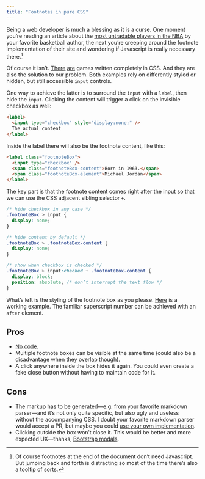 ```yaml
---
title: "Footnotes in pure CSS"
---
```


Being a web developer is much a blessing as it is a curse. One moment you’re reading an article about the [most untradable players in the NBA](http://grantland.com/features/2015-nba-trade-value-part-3-the-final-countdown/) by your favorite basketball author, the next you’re creeping around the footnote implementation of their site and wondering if Javascript is really necessary there.[^1]

Of course it isn’t. [There](http://cssdeck.com/labs/css-panic-game) [are](http://codepen.io/ziga-miklic/pen/Fagmh) games written completely in CSS. And they are also the solution to our problem. Both examples rely on differently styled or hidden, but still accessible `input` controls.

One way to achieve the latter is to surround the `input` with a `label`, then hide the `input`. Clicking the content will trigger a click on the invisible checkbox as well:

~~~ html
<label>
  <input type="checkbox" style="display:none;" />
  The actual content
</label>
~~~

Inside the label there will also be the footnote content, like this:

~~~ html
<label class="footnoteBox">
  <input type="checkbox" />
  <span class="footnoteBox-content">Born in 1963.</span>
  <span class="footnoteBox-element">Michael Jordan</span>
</label>
~~~

The key part is that the footnote content comes right after the input so that we can use the CSS adjacent sibling selector `+`.

~~~ css
/* hide checkbox in any case */
.footnoteBox > input {
  display: none;
}

/* hide content by default */
.footnoteBox > .footnoteBox-content {
  display: none;
}

/* show when checkbox is checked */
.footnoteBox > input:checked + .footnoteBox-content {
  display: block;
  position: absolute; /* don’t interrupt the text flow */
}
~~~

What’s left is the styling of the footnote box as you please. [Here](http://codepen.io/anon/pen/RNERdX) is a working example. The familiar superscript number can be achieved with an `after` element.

## Pros

* [No code](http://blog.codinghorror.com/the-best-code-is-no-code-at-all/).
* Multiple footnote boxes can be visible at the same time (could also be a disadvantage when they overlap though).
* A click anywhere inside the box hides it again. You could even create a fake close button without having to maintain code for it.

## Cons

* The markup has to be generated—e.g. from your favorite markdown parser—and it’s not only quite specific, but also ugly and useless without the accompanying CSS. I doubt your favorite markdown parser would accept a PR, but maybe you could [use your own implementation](https://github.com/TheFox/jekyll-bigfootnotes).
* Clicking outside the box won’t close it. This would be better and more expected UX—thanks, [Bootstrap modals](http://getbootstrap.com/javascript/#modals).

[^1]: Of course footnotes at the end of the document don’t need Javascript. But jumping back and forth is distracting so most of the time there’s also a tooltip of sorts.
